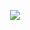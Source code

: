 <p align="center">
    <a href="https://discord.com/users/1156173961034465333">
        <img src="https://lanyard.cnrad.dev/api/1156173961034465333" />
    </a>
</p>
